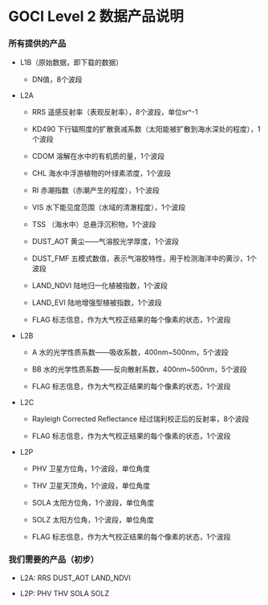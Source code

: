 # GOCI Level 2 数据产品说明

### 所有提供的产品

+ L1B（原始数据，即下载的数据）

  + DN值，8个波段

+ L2A

  + RRS 遥感反射率（表观反射率），8个波段，单位sr^-1

  + KD490 下行辐照度的扩散衰减系数（太阳能被扩散到海水深处的程度），1个波段

  + CDOM 溶解在水中的有机质的量，1个波段

  + CHL 海水中浮游植物的叶绿素浓度，1个波段

  + RI 赤潮指数（赤潮产生的程度），1个波段

  + VIS 水下能见度范围（水域的清澈程度），1个波段

  + TSS （海水中）总悬浮沉积物，1个波段

  + DUST_AOT  黄尘——气溶胶光学厚度，1个波段

  + DUST_FMF 五模式数值，表示气溶胶特性，用于检测海洋中的黄沙，1个波段

  + LAND_NDVI 陆地归一化植被指数，1个波段

  + LAND_EVI 陆地增强型植被指数，1个波段

  + FLAG 标志信息，作为大气校正结果的每个像素的状态，1个波段

+ L2B

  + A 水的光学性质系数——吸收系数，400nm~500nm，5个波段

  + BB 水的光学性质系数——反向散射系数，400nm~500nm，5个波段

  + FLAG 标志信息，作为大气校正结果的每个像素的状态，1个波段

+ L2C

  + Rayleigh Corrected Reflectance 经过瑞利校正后的反射率，8个波段

  + FLAG 标志信息，作为大气校正结果的每个像素的状态，1个波段

+ L2P

  + PHV 卫星方位角，1个波段，单位角度

  + THV 卫星天顶角，1个波段，单位角度

  + SOLA 太阳方位角，1个波段，单位角度

  + SOLZ 太阳方位角，1个波段，单位角度

  + FLAG 标志信息，作为大气校正结果的每个像素的状态，1个波段

### 我们需要的产品（初步）

+ L2A:  RRS  DUST_AOT  LAND_NDVI

+ L2P:  PHV  THV SOLA  SOLZ


